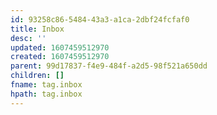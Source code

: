 ```yaml
---
id: 93258c86-5484-43a3-a1ca-2dbf24fcfaf0
title: Inbox
desc: ''
updated: 1607459512970
created: 1607459512970
parent: 99d17837-f4e9-484f-a2d5-98f521a650dd
children: []
fname: tag.inbox
hpath: tag.inbox
---
```



